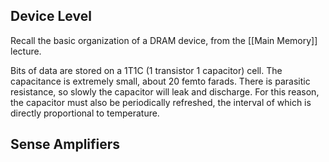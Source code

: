 ## Device Level

Recall the basic organization of a DRAM device, from the [[Main Memory]] lecture.

Bits of data are stored on a 1T1C (1 transistor 1 capacitor) cell. The capacitance is extremely small, about 20 femto farads. There is parasitic resistance, so slowly the capacitor will leak and discharge. For this reason, the capacitor must also be periodically refreshed, the interval of which is directly proportional to temperature.

## Sense Amplifiers

